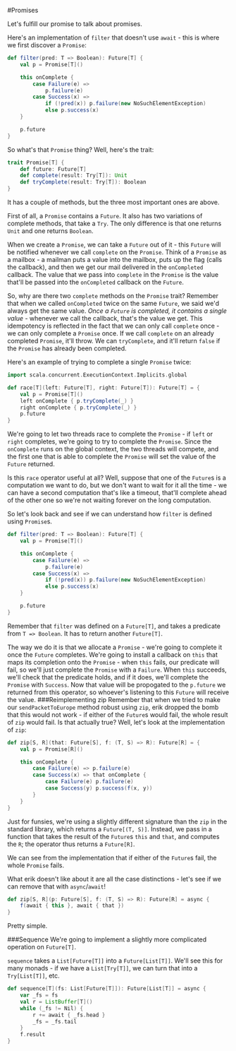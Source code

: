 #Promises

Let's fulfill our promise to talk about promises.

Here's an implementation of `filter` that doesn't use `await` - this is where we first discover a `Promise`:

```scala
def filter(pred: T => Boolean): Future[T] {
    val p = Promise[T]()

    this onComplete {
        case Failure(e) =>
            p.failure(e)
        case Success(x) =>
            if (!pred(x)) p.failure(new NoSuchElementException)
            else p.success(x)
    }

    p.future
}
```

So what's that `Promise` thing? Well, here's the trait:

```scala
trait Promise[T] {
    def future: Future[T]
    def complete(result: Try[T]): Unit
    def tryComplete(result: Try[T]): Boolean
}
```

It has a couple of methods, but the three most important ones are above. 

First of all, a `Promise` contains a `Future`. It also has two variations of complete methods, that take a `Try`. The only difference is that one returns `Unit` and one returns `Boolean`.

When we create a `Promise`, we can take a `Future` out of it - this `Future` will be notified whenever we call `complete` on the `Promise`. Think of a `Promise` as a mailbox - a mailman puts a value into the mailbox, puts up the flag (calls the callback), and then we get our mail delivered in the `onCompleted` callback. The value that we pass into `complete` in the `Promise` is the value that'll be passed into the `onCompleted` callback on the `Future`.

So, why are there two `complete` methods on the `Promise` trait? Remember that when we called `onCompleted` twice on the same `Future`, we said we'd always get the same value. *Once a `Future` is completed, it contains a single value* - whenever we call the callback, that's the value we get. This idempotency is reflected in the fact that we can only call `complete` once - we can only complete a `Promise` once. If we call `complete` on an already completed `Promise`, it'll throw. We can `tryComplete`, and it'll return `false` if the `Promise` has already been completed. 

Here's an example of trying to complete a single `Promise` twice:

```scala
import scala.concurrent.ExecutionContext.Implicits.global

def race[T](left: Future[T], right: Future[T]): Future[T] = {
    val p = Promise[T]()
    left onComplete { p.tryComplete(_) }
    right onComplete { p.tryComplete(_) }
    p.future
}
```

We're going to let two threads race to complete the `Promise` - if `left` or `right` completes, we're going to try to complete the `Promise`. Since the `onComplete` runs on the global context, the two threads will compete, and the first one that is able to complete the `Promise` will set the value of the `Future` returned.

Is this `race` operator useful at all? Well, suppose that one of the `Future`s is a computation we want to do, but we don't want to wait for it all the time - we can have a second computation that's like a timeout, that'll complete ahead of the other one so we're not waiting forever on the long computation. 

So let's look back and see if we can understand how `filter` is defined using `Promise`s. 

```scala
def filter(pred: T => Boolean): Future[T] {
    val p = Promise[T]()

    this onComplete {
        case Failure(e) =>
            p.failure(e)
        case Success(x) =>
            if (!pred(x)) p.failure(new NoSuchElementException)
            else p.success(x)
    }

    p.future
}
```

Remember that `filter` was defined on a `Future[T]`, and takes a predicate from `T => Boolean`. It has to return another `Future[T]`. 

The way we do it is that we allocate a `Promise` - we're going to complete it once the `Future` completes. We're going to install a callback on `this` that maps its completion onto the `Promise` - when `this` fails, our predicate will fail, so we'll just complete the `Promise` with a `Failure`. When `this` succeeds, we'll check that the predicate holds, and if it does, we'll complete the `Promise` with `Success`. Now that value will be propogated to the `p.future` we returned from this operator, so whoever's listening to this `Future` will receive the value. 
###Reimplementing zip
Remember that when we tried to make our `sendPacketToEurope` method robust using `zip`, erik dropped the bomb that this would not work - if either of the `Future`s would fail, the whole result of `zip` would fail. Is that actually true? Well, let's look at the implementation of `zip`:

```scala
def zip[S, R](that: Future[S], f: (T, S) => R): Future[R] = {
    val p = Promise[R]()

    this onComplete {
        case Failure(e) => p.failure(e)
        case Success(x) => that onComplete {
            case Failure(e) p.failure(e)
            case Success(y) p.success(f(x, y))
        }
    }
}
```

Just for funsies, we're using a slightly different signature than the `zip` in the standard library, which returns a `Future[(T, S)]`. Instead, we pass in a function that takes the result of the `Future`s `this` and `that`, and computes the `R`; the operator thus returns a `Future[R]`.

We can see from the implementation that if either of the `Future`s fail, the whole `Promise` fails. 

What erik doesn't like about it are all the case distinctions - let's see if we can remove that with `async`/`await`!

```scala
def zip[S, R](p: Future[S], f: (T, S) => R): Future[R] = async {
    f(await { this }, await { that })
}
```

Pretty simple.

###Sequence
We're going to implement a slightly more complicated operation on `Future[T]`. 

`sequence` takes a `List[Future[T]]` into a `Future[List[T]]`. We'll see this for many monads - if we have a `List[Try[T]]`, we can turn that into a `Try[List[T]]`, etc.

```scala
def sequence[T](fs: List[Future[T]]): Future[List[T]] = async {
    var _fs = fs
    val r = ListBuffer[T]()
    while (_fs != Nil) {
        r += await { _fs.head }
        _fs = _fs.tail
    }
    f.result
}
```